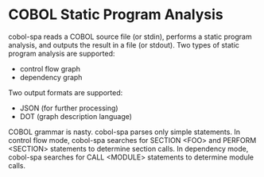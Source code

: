 # COBOL Static Program Analysis

cobol-spa reads a COBOL source file (or stdin), performs a static program analysis, and outputs the result in a file (or stdout). Two types of static program analysis are supported:

* control flow graph
* dependency graph

Two output formats are supported:

* JSON (for further processing)
* DOT (graph description language)

COBOL grammar is nasty. cobol-spa parses only simple statements. In control flow mode, cobol-spa searches for SECTION &lt;FOO&gt; and PERFORM &lt;SECTION&gt; statements to determine section calls. In dependency mode, cobol-spa searches for CALL &lt;MODULE&gt; statements to determine module calls.
